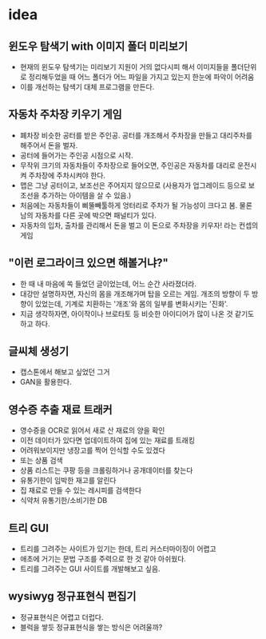 # idea

## 윈도우 탐색기 with 이미지 폴더 미리보기
- 현재의 윈도우 탐색기는 미리보기 지원이 거의 없다시피 해서 이미지들을 폴더단위로 정리해두었을 때 어느 폴더가 어느 파일을 가지고 있는지 한눈에 파악이 어려움
- 이를 개선하는 탐색기 대체 프로그램을 만든다. 

## 자동차 주차장 키우기 게임
- 폐차장 비슷한 공터를 받은 주인공. 공터를 개조해서 주차장을 만들고 대리주차를 해주어서 돈을 벌자.
- 공터에 들어가는 주인공 시점으로 시작.
- 무작위 크기의 자동차들이 주차장으로 들어오면, 주인공은 자동차를 대리로 운전시켜 주차장에 주차시켜야 한다.
- 맵은 그냥 공터이고, 보조선은 주어지지 않으므로 (사용자가 업그레이드 등으로 보조선을 추가하는 아이템을 살 수 있음.)
- 처음에는 자동차들이 삐뚤빼툴하게 엉터리로 주차가 될 가능성이 크다고 봄. 물론 남의 자동차를 다른 곳에 박으면 패널티가 있다.
- 자동차의 입차, 출차를 관리해서 돈을 벌고 이 돈으로 주차장을 키우자! 라는 컨셉의 게임

## "이런 로그라이크 있으면 해볼거냐?"
 - 한 때 내 마음에 쏙 들었던 글이었는데, 어느 순간 사라졌더라.
 - 대강만 설명하자면, 자신의 몸을 개조해가며 탑을 오르는 게임. 개조의 방향이 두 방향이 있었는데, 기계로 치환하는 '개조'와 몸의 일부를 변화시키는 '진화'.
 - 지금 생각하자면, 아이작이나 브로타토 등 비슷한 아이디어가 많이 나온 것 같기도 하고 하다.
 
## 글씨체 생성기
- 캡스톤에서 해보고 싶었던 그거
- GAN을 활용한다.

## 영수증 추출 재료 트래커
- 영수증을 OCR로 읽어서 새로 산 재료의 양을 확인
- 이전 데이터가 있다면 업데이트하여 집에 있는 재료를 트래킹
- 어려워보이지만 냉장고를 찍어 인식할 수도 있겠다
- 또는 상품 검색
- 상품 리스트는 쿠팡 등을 크롤링하거나 공개데이터를 찾는다
- 유통기한이 임박한 재고를 알린다
- 집 재료로 만들 수 있는 레시피를 검색한다
- 식약처 유통기한/소비기한 DB

## 트리 GUI
- 트리를 그려주는 사이트가 있기는 한데, 트리 커스터마이징이 어렵고
- 애초에 거기는 문법 구조를 주력으로 한 것 같아 아쉬웠다.
- 트리를 그려주는 GUI 사이트를 개발해보고 싶음.

## wysiwyg 정규표현식 편집기
- 정규표현식은 어렵고 더럽다.
- 블럭을 쌓듯 정규표현식을 쌓는 방식은 어려울까?
